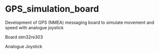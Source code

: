 # GPS_simulation_board
Development of GPS (NMEA) messaging board to simulate movement and speed with analogue joystick 

Board stm32re303

Analogue Joystick


